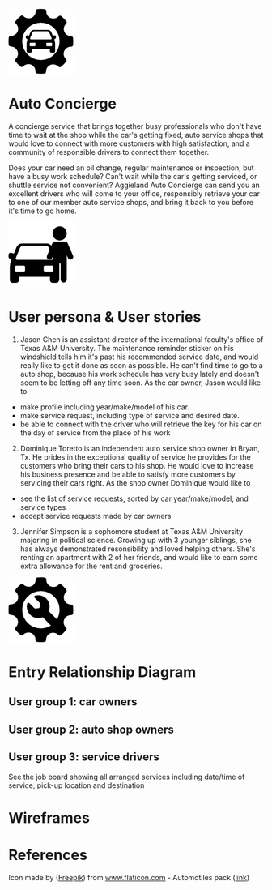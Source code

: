 ![](docs/004-transport-1.png)
# Auto Concierge

A concierge service that brings together busy professionals who don't have time to wait at the shop while the car's getting fixed, auto service shops that would love to connect with more customers with high satisfaction, and a community of responsible drivers to connect them together.

Does your car need an oil change, regular maintenance or inspection, but have a busy work schedule? Can't wait while the car's getting serviced, or shuttle service not convenient? Aggieland Auto Concierge can send you an excellent drivers who will come to your office, responsibly retrieve your car to one of our member auto service shops, and bring it back to you before it's time to go home.

![](docs/003-person.png)
# User persona & User stories

1. Jason Chen is an assistant director of the international faculty's office of Texas A&M University. The maintenance reminder sticker on his windshield tells him it's past his recommended service date, and would really like to get it done as soon as possible. He can't find time to go to a auto shop, because his work schedule has very busy lately and doesn't seem to be letting off any time soon. As the car owner, Jason would like to

  - make profile including year/make/model of his car. 
  - make service request, including type of service and desired date.
  - be able to connect with the driver who will retrieve the key for his car on the day of service from the place of his work

2. Dominique Toretto is an independent auto service shop owner in Bryan, Tx. He prides in the exceptional quality of service he provides for the customers who bring their cars to his shop. He would love to increase his business presence and be able to satisfy more customers by servicing their cars right. As the shop owner Dominique would like to

  - see the list of service requests, sorted by car year/make/model, and service types
  - accept service requests made by car owners


3. Jennifer Simpson is a sophomore student at Texas A&M University majoring in political science. Growing up with 3 younger siblings, she has always demonstrated resonsibility and loved helping others. She's renting an apartment with 2 of her friends, and would like to earn some extra allowance for the rent and groceries. 

![](docs/006-cogwheel.png)
# Entry Relationship Diagram

## User group 1: car owners

## User group 2: auto shop owners


## User group 3: service drivers

See the job board showing all arranged services including date/time of service, pick-up location and destination


# Wireframes



# References
Icon made by ([Freepik](https://www.flaticon.com/authors/freepik)) from www.flaticon.com - Automotiles pack ([link](https://www.flaticon.com/packs/automobiles))
